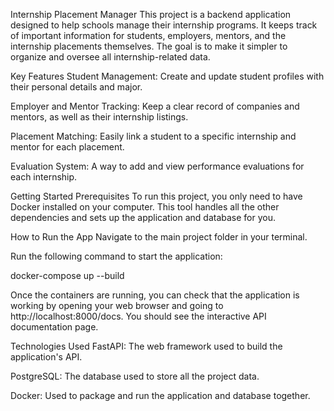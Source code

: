 Internship Placement Manager
This project is a backend application designed to help schools manage their internship programs. It keeps track of important information for students, employers, mentors, and the internship placements themselves. The goal is to make it simpler to organize and oversee all internship-related data.

Key Features
Student Management: Create and update student profiles with their personal details and major.

Employer and Mentor Tracking: Keep a clear record of companies and mentors, as well as their internship listings.

Placement Matching: Easily link a student to a specific internship and mentor for each placement.

Evaluation System: A way to add and view performance evaluations for each internship.

Getting Started
Prerequisites
To run this project, you only need to have Docker installed on your computer. This tool handles all the other dependencies and sets up the application and database for you.

How to Run the App
Navigate to the main project folder in your terminal.

Run the following command to start the application:

docker-compose up --build

Once the containers are running, you can check that the application is working by opening your web browser and going to http://localhost:8000/docs. You should see the interactive API documentation page.

Technologies Used
FastAPI: The web framework used to build the application's API.

PostgreSQL: The database used to store all the project data.

Docker: Used to package and run the application and database together.